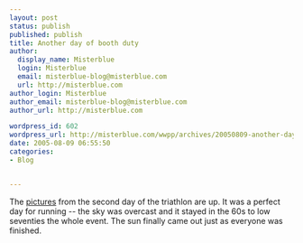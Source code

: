 ```yaml
---
layout: post
status: publish
published: publish
title: Another day of booth duty
author:
  display_name: Misterblue
  login: Misterblue
  email: misterblue-blog@misterblue.com
  url: http://misterblue.com
author_login: Misterblue
author_email: misterblue-blog@misterblue.com
author_url: http://misterblue.com

wordpress_id: 602
wordpress_url: http://misterblue.com/wwpp/archives/20050809-another-day-of-booth-duty
date: 2005-08-09 06:55:50
categories:
- Blog


---
```

<p>
The
<a href="http://pics.misterblue.com/20050806-Tri/">pictures</a>
from the second day of the triathlon are up.
It was a perfect day for running -- the sky was overcast and it stayed in the 60s to low seventies the whole event.  The sun finally came out just as everyone was finished.
</p>
